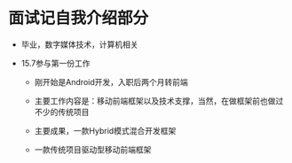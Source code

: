 # 面试记自我介绍部分

- 毕业，数字媒体技术，计算机相关

- 15.7参与第一份工作

    - 刚开始是Android开发，入职后两个月转前端
    
    - 主要工作内容是：移动前端框架以及技术支撑，当然，在做框架前也做过不少的传统项目
    
    - 主要成果，一款Hybrid模式混合开发框架
    
    - 一款传统项目驱动型移动前端框架